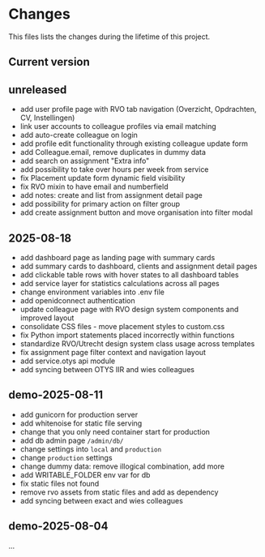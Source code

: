 # Changes
This files lists the changes during the lifetime of this project.

## Current version

## unreleased
- add user profile page with RVO tab navigation (Overzicht, Opdrachten, CV, Instellingen)
- link user accounts to colleague profiles via email matching
- add auto-create colleague on login
- add profile edit functionality through existing colleague update form
- add Colleague.email, remove duplicates in dummy data
- add search on assignment "Extra info"
- add possibility to take over hours per week from service
- fix Placement update form dynamic field visibility
- fix RVO mixin to have email and numberfield
- add notes: create and list from assignment detail page
- add possibility for primary action on filter group
- add create assignment button and move organisation into filter modal

## 2025-08-18
- add dashboard page as landing page with summary cards
- add summary cards to dashboard, clients and assignment detail pages
- add clickable table rows with hover states to all dashboard tables
- add service layer for statistics calculations across all pages
- change environment variables into .env file
- add openidconnect authentication
- update colleague page with RVO design system components and improved layout
- consolidate CSS files - move placement styles to custom.css
- fix Python import statements placed incorrectly within functions
- standardize RVO/Utrecht design system class usage across templates
- fix assignment page filter context and navigation layout
- add service.otys api module
- add syncing between OTYS IIR and wies colleagues

## demo-2025-08-11
- add gunicorn for production server
- add whitenoise for static file serving
- change that you only need container start for production
- add db admin page `/admin/db/`
- change settings into `local` and `production`
- change `production` settings
- change dummy data: remove illogical combination, add more
- add WRITABLE_FOLDER env var for db
- fix static files not found
- remove rvo assets from static files and add as dependency
- add syncing between exact and wies colleagues

## demo-2025-08-04
...
